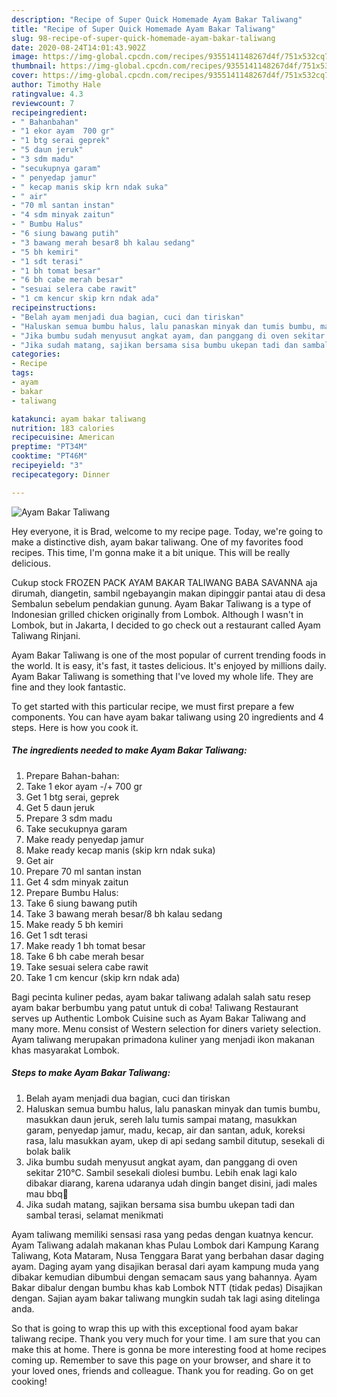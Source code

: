 ```yaml
---
description: "Recipe of Super Quick Homemade Ayam Bakar Taliwang"
title: "Recipe of Super Quick Homemade Ayam Bakar Taliwang"
slug: 98-recipe-of-super-quick-homemade-ayam-bakar-taliwang
date: 2020-08-24T14:01:43.902Z
image: https://img-global.cpcdn.com/recipes/9355141148267d4f/751x532cq70/ayam-bakar-taliwang-foto-resep-utama.jpg
thumbnail: https://img-global.cpcdn.com/recipes/9355141148267d4f/751x532cq70/ayam-bakar-taliwang-foto-resep-utama.jpg
cover: https://img-global.cpcdn.com/recipes/9355141148267d4f/751x532cq70/ayam-bakar-taliwang-foto-resep-utama.jpg
author: Timothy Hale
ratingvalue: 4.3
reviewcount: 7
recipeingredient:
- " Bahanbahan"
- "1 ekor ayam  700 gr"
- "1 btg serai geprek"
- "5 daun jeruk"
- "3 sdm madu"
- "secukupnya garam"
- " penyedap jamur"
- " kecap manis skip krn ndak suka"
- " air"
- "70 ml santan instan"
- "4 sdm minyak zaitun"
- " Bumbu Halus"
- "6 siung bawang putih"
- "3 bawang merah besar8 bh kalau sedang"
- "5 bh kemiri"
- "1 sdt terasi"
- "1 bh tomat besar"
- "6 bh cabe merah besar"
- "sesuai selera cabe rawit"
- "1 cm kencur skip krn ndak ada"
recipeinstructions:
- "Belah ayam menjadi dua bagian, cuci dan tiriskan"
- "Haluskan semua bumbu halus, lalu panaskan minyak dan tumis bumbu, masukkan daun jeruk, sereh lalu tumis sampai matang, masukkan garam, penyedap jamur, madu, kecap, air dan santan, aduk, koreksi rasa, lalu masukkan ayam, ukep di api sedang sambil ditutup, sesekali di bolak balik"
- "Jika bumbu sudah menyusut angkat ayam, dan panggang di oven sekitar 210°C. Sambil sesekali diolesi bumbu. Lebih enak lagi kalo dibakar diarang, karena udaranya udah dingin banget disini, jadi males mau bbq🤭"
- "Jika sudah matang, sajikan bersama sisa bumbu ukepan tadi dan sambal terasi, selamat menikmati"
categories:
- Recipe
tags:
- ayam
- bakar
- taliwang

katakunci: ayam bakar taliwang 
nutrition: 183 calories
recipecuisine: American
preptime: "PT34M"
cooktime: "PT46M"
recipeyield: "3"
recipecategory: Dinner

---
```



![Ayam Bakar Taliwang](https://img-global.cpcdn.com/recipes/9355141148267d4f/751x532cq70/ayam-bakar-taliwang-foto-resep-utama.jpg)

Hey everyone, it is Brad, welcome to my recipe page. Today, we're going to make a distinctive dish, ayam bakar taliwang. One of my favorites food recipes. This time, I'm gonna make it a bit unique. This will be really delicious.

Cukup stock FROZEN PACK AYAM BAKAR TALIWANG BABA SAVANNA aja dirumah, diangetin, sambil ngebayangin makan dipinggir pantai atau di desa Sembalun sebelum pendakian gunung. Ayam Bakar Taliwang is a type of Indonesian grilled chicken originally from Lombok. Although I wasn&#39;t in Lombok, but in Jakarta, I decided to go check out a restaurant called Ayam Taliwang Rinjani.

Ayam Bakar Taliwang is one of the most popular of current trending foods in the world. It is easy, it's fast, it tastes delicious. It's enjoyed by millions daily. Ayam Bakar Taliwang is something that I've loved my whole life. They are fine and they look fantastic.


To get started with this particular recipe, we must first prepare a few components. You can have ayam bakar taliwang using 20 ingredients and 4 steps. Here is how you cook it.

<!--inarticleads1-->

##### The ingredients needed to make Ayam Bakar Taliwang:

1. Prepare  Bahan-bahan:
1. Take 1 ekor ayam -/+ 700 gr
1. Get 1 btg serai, geprek
1. Get 5 daun jeruk
1. Prepare 3 sdm madu
1. Take secukupnya garam
1. Make ready  penyedap jamur
1. Make ready  kecap manis (skip krn ndak suka)
1. Get  air
1. Prepare 70 ml santan instan
1. Get 4 sdm minyak zaitun
1. Prepare  Bumbu Halus:
1. Take 6 siung bawang putih
1. Take 3 bawang merah besar/8 bh kalau sedang
1. Make ready 5 bh kemiri
1. Get 1 sdt terasi
1. Make ready 1 bh tomat besar
1. Take 6 bh cabe merah besar
1. Take sesuai selera cabe rawit
1. Take 1 cm kencur (skip krn ndak ada)


Bagi pecinta kuliner pedas, ayam bakar taliwang adalah salah satu resep ayam bakar berbumbu yang patut untuk di coba! Taliwang Restaurant serves up Authentic Lombok Cuisine such as Ayam Bakar Taliwang and many more. Menu consist of Western selection for diners variety selection. Ayam taliwang merupakan primadona kuliner yang menjadi ikon makanan khas masyarakat Lombok. 

<!--inarticleads2-->

##### Steps to make Ayam Bakar Taliwang:

1. Belah ayam menjadi dua bagian, cuci dan tiriskan
1. Haluskan semua bumbu halus, lalu panaskan minyak dan tumis bumbu, masukkan daun jeruk, sereh lalu tumis sampai matang, masukkan garam, penyedap jamur, madu, kecap, air dan santan, aduk, koreksi rasa, lalu masukkan ayam, ukep di api sedang sambil ditutup, sesekali di bolak balik
1. Jika bumbu sudah menyusut angkat ayam, dan panggang di oven sekitar 210°C. Sambil sesekali diolesi bumbu. Lebih enak lagi kalo dibakar diarang, karena udaranya udah dingin banget disini, jadi males mau bbq🤭
1. Jika sudah matang, sajikan bersama sisa bumbu ukepan tadi dan sambal terasi, selamat menikmati


Ayam taliwang memiliki sensasi rasa yang pedas dengan kuatnya kencur. Ayam Taliwang adalah makanan khas Pulau Lombok dari Kampung Karang Taliwang, Kota Mataram, Nusa Tenggara Barat yang berbahan dasar daging ayam. Daging ayam yang disajikan berasal dari ayam kampung muda yang dibakar kemudian dibumbui dengan semacam saus yang bahannya. Ayam Bakar dibalur dengan bumbu khas kab Lombok NTT (tidak pedas) Disajikan dengan. Sajian ayam bakar taliwang mungkin sudah tak lagi asing ditelinga anda. 

So that is going to wrap this up with this exceptional food ayam bakar taliwang recipe. Thank you very much for your time. I am sure that you can make this at home. There is gonna be more interesting food at home recipes coming up. Remember to save this page on your browser, and share it to your loved ones, friends and colleague. Thank you for reading. Go on get cooking!
